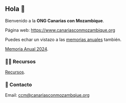 ## Hola 👋

Bienvenido a la **ONG Canarias con Mozambique**.

Página web: https://www.canariasconmozambique.org

Puedes echar un vistazo a las [memorias anuales](https://github.com/Canarias-con-Mozambique/recursos) también.

[Memoria Anual 2024](https://github.com/Canarias-con-Mozambique/recursos/blob/main/memorias-anuales/Canarias_con_Mozambique_Memoria_Anual_2024.pdf).

### 👩‍💻 Recursos

[Recursos](https://github.com/Canarias-con-Mozambique/recursos).

### 📝 Contacto

Email: ccm@canariasconmozambqiue.org
